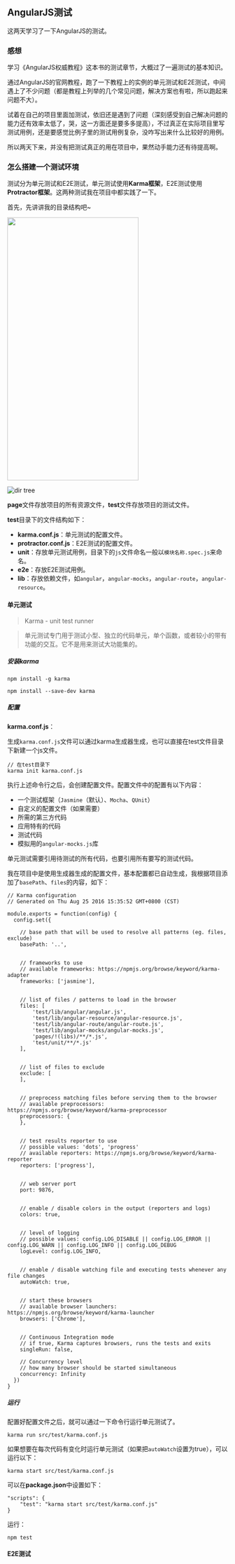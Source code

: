 ## AngularJS测试

这两天学习了一下AngularJS的测试。

### 感想

学习《AngularJS权威教程》这本书的测试章节，大概过了一遍测试的基本知识。

通过AngularJS的官网教程，跑了一下教程上的实例的单元测试和E2E测试，中间遇上了不少问题（都是教程上列举的几个常见问题，解决方案也有啦，所以跑起来问题不大）。

试着在自己的项目里面加测试，依旧还是遇到了问题（深刻感受到自己解决问题的能力还有效率太低了，哭，这一方面还是要多多提高），不过真正在实际项目里写测试用例，还是要感觉比例子里的测试用例复杂，没咋写出来什么比较好的用例。

所以两天下来，并没有把测试真正的用在项目中，果然动手能力还有待提高啊。

### 怎么搭建一个测试环境

测试分为单元测试和E2E测试，单元测试使用**Karma框架**，E2E测试使用**Protractor框架**。这两种测试我在项目中都实践了一下。

首先，先讲讲我的目录结构吧~

<img src="assets/dir_tree.png" width="300" height="600"></img>

![dir tree](assets/dir_tree.png)

**page**文件存放项目的所有资源文件，**test**文件存放项目的测试文件。

**test**目录下的文件结构如下：

* **karma.conf.js**：单元测试的配置文件。
* **protractor.conf.js**：E2E测试的配置文件。
* **unit**：存放单元测试用例，目录下的`js`文件命名一般以`模块名称.spec.js`来命名。
* **e2e**：存放E2E测试用例。
* **lib**：存放依赖文件，如`angular`，`angular-mocks`，`angular-route`，`angular-resource`。

#### 单元测试

> Karma - unit test runner

> 单元测试专门用于测试小型、独立的代码单元，单个函数，或者较小的带有功能的交互。它不是用来测试大功能集的。

##### 安装karma

```
npm install -g karma

npm install --save-dev karma
```

##### 配置

**karma.conf.js**：

生成`karma.conf.js`文件可以通过karma生成器生成，也可以直接在test文件目录下新建一个js文件。

```
// 在test目录下
karma init karma.conf.js
```

执行上述命令行之后，会创建配置文件。配置文件中的配置有以下内容：

* 一个测试框架（`Jasmine`（默认）、`Mocha`、`QUnit`）
* 自定义的配置文件（如果需要）
* 所需的第三方代码
* 应用特有的代码
* 测试代码
* 模拟用的`angular-mocks.js`库

单元测试需要引用待测试的所有代码，也要引用所有要写的测试代码。

我在项目中是使用生成器生成的配置文件，基本配置都已自动生成，我根据项目添加了`basePath`、`files`的内容，如下：

```
// Karma configuration
// Generated on Thu Aug 25 2016 15:35:52 GMT+0800 (CST)

module.exports = function(config) {
  config.set({

    // base path that will be used to resolve all patterns (eg. files, exclude)
    basePath: '..',


    // frameworks to use
    // available frameworks: https://npmjs.org/browse/keyword/karma-adapter
    frameworks: ['jasmine'],


    // list of files / patterns to load in the browser
    files: [
        'test/lib/angular/angular.js',
        'test/lib/angular-resource/angular-resource.js',
        'test/lib/angular-route/angular-route.js',
        'test/lib/angular-mocks/angular-mocks.js',
        'pages/!(libs)/**/*.js',
        'test/unit/**/*.js'
    ],


    // list of files to exclude
    exclude: [
    ],


    // preprocess matching files before serving them to the browser
    // available preprocessors: https://npmjs.org/browse/keyword/karma-preprocessor
    preprocessors: {
    },


    // test results reporter to use
    // possible values: 'dots', 'progress'
    // available reporters: https://npmjs.org/browse/keyword/karma-reporter
    reporters: ['progress'],


    // web server port
    port: 9876,


    // enable / disable colors in the output (reporters and logs)
    colors: true,


    // level of logging
    // possible values: config.LOG_DISABLE || config.LOG_ERROR || config.LOG_WARN || config.LOG_INFO || config.LOG_DEBUG
    logLevel: config.LOG_INFO,


    // enable / disable watching file and executing tests whenever any file changes
    autoWatch: true,


    // start these browsers
    // available browser launchers: https://npmjs.org/browse/keyword/karma-launcher
    browsers: ['Chrome'],


    // Continuous Integration mode
    // if true, Karma captures browsers, runs the tests and exits
    singleRun: false,

    // Concurrency level
    // how many browser should be started simultaneous
    concurrency: Infinity
  })
}
```

##### 运行

配置好配置文件之后，就可以通过一下命令行运行单元测试了。

```
karma run src/test/karma.conf.js
```

如果想要在每次代码有变化时运行单元测试（如果把`autoWatch`设置为true），可以运行以下：

```
karma start src/test/karma.conf.js
```

可以在**package.json**中设置如下：

```
"scripts": {
    "test": "karma start src/test/karma.conf.js"
}
```

运行：

```
npm test
```

#### E2E测试